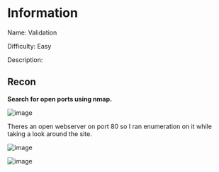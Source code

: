 # Information

Name: Validation

Difficulty: Easy

Description: 

## Recon

**Search for open ports using nmap.**

![image](https://user-images.githubusercontent.com/43668197/133302749-0ad96742-2977-4bb9-8b17-39f9b265a0d6.png)

Theres an open webserver on port 80 so I ran enumeration on it while taking a look around the site.

![image](https://user-images.githubusercontent.com/43668197/133309170-c2649434-3c8b-4792-a724-16672091e189.png)

![image](https://user-images.githubusercontent.com/43668197/133309220-bfc14e02-0e8f-447a-af89-1efcaddc9bdc.png)

